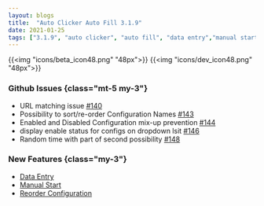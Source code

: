 ```yaml
---
layout: blogs
title:  "Auto Clicker Auto Fill 3.1.9"
date: 2021-01-25
tags: ["3.1.9", "auto clicker", "auto fill", "data entry","manual start","configuration list","init wait"]
---
```



{{<img "icons/beta_icon48.png" "48px">}}
{{<img "icons/dev_icon48.png" "48px">}}
### Github Issues {class="mt-5 my-3"}
* URL matching issue [#140](https://github.com/Dhruv-Techapps/auto-click-auto-fill/issues/140)
* Possibility to sort/re-order Configuration Names [#143](https://github.com/Dhruv-Techapps/auto-click-auto-fill/issues/143)
* Enabled and Disabled Configuration mix-up prevention [#144](https://github.com/Dhruv-Techapps/auto-click-auto-fill/issues/144)
* display enable status for configs on dropdown lsit [#146](https://github.com/Dhruv-Techapps/auto-click-auto-fill/issues/146)
* Random time with part of second possibility [#148](https://github.com/Dhruv-Techapps/auto-click-auto-fill/issues/148)

### New Features {class="my-3"}
* [Data Entry](https://getdataentry.com/docs/3.1/getting-started/introduction/)
* [Manual Start](https://getautoclicker.com/docs/3.1/configuration/manual-start/)
* [Reorder Configuration](https://getautoclicker.com/docs/3.1/configuration-list/reorder-configuration/)
